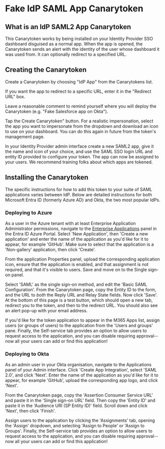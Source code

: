 # Fake IdP SAML App Canarytoken

## What is an IdP SAML2 App Canarytoken

This Canarytoken works by being installed on your Identity Provider SSO dashboard disguised as a normal app. When the app is opened, the Canarytoken sends an alert with the identity of the user whose dashboard it was used from. It can optionally redirect to a specified URL.

## Creating the Canarytoken

Create a Canarytoken by choosing "IdP App" from the Canarytokens list.

If you want the app to redirect to a specific URL, enter it in the "Redirect URL" box.

Leave a reasonable comment to remind yourself where you will deploy the Canarytoken (e.g. "Fake Salesforce app on Okta").

Tap the Create Canarytoken" button. For a realistic impersonation, select the app you want to impersonate from the dropdown and download an icon to use on your dashboard. You can do this again in future from the token's management page.

In your Identity Provider admin interface create a new SAML2 app, give it the name and icon of your choice, and use the SAML SSO login URL and entity ID provided to configure your token. The app can now be assigned to your users. We recommend training folks about which apps are tokened.

## Installing the Canarytoken

The specific instructions for how to add this token to your suite of SAML applications varies between IdP. Below are detailed instructions for both Microsoft Entra ID (formerly Azure AD) and Okta, the two most popular IdPs.

### Deploying to Azure

As a user in the Azure tenant with at least Enterprise Application Administrator permissions, navigate to the [Enterprise Applications](https://portal.azure.com/#view/Microsoft_AAD_IAM/StartboardApplicationsMenuBlade/~/AppAppsPreview/menuId~/null) panel in the Entra ID Azure Portal. 
Select 'New Application', then 'Create a new application' and enter the name of the application as you'd like for it to appear, for example 'GitHub'. Make sure to select that the application is a 'Non-gallery' application, then click 'Create'.

From the application Properties panel, upload the corresponding application icon, ensure that the application is enabled, and that assignment is not required, and that it's visible to users. Save and move on to the Single sign-on panel.

Select 'SAML' as the single sign-on method, and edit the 'Basic SAML Configuration'. From the Canarytoken page, copy the Entity ID to the form, and the URL to *both* the Reply URL and Relay State fields. Now click 'Save'. At the bottom of this page is a test button, which should open a new tab, redirect you to the token, and then to the redirect URL. You should also see an alert pop-up with your email address.

If you'd like for the token application to appear in the M365 Apps list, assign users (or groups of users) to the application from the 'Users and groups' pane. Finally, the Self-service tab provides an option to allow users to request access to the application, and you can disable requiring approval--now all your users can add or find this application!

### Deploying to Okta
As an admin user in your Okta organisation, navigate to the Applications panel of your Admin interface. Click 'Create App Integration', select 'SAML 2.0', and click 'Next'. Enter the name of the application as you'd like for it to appear, for example 'GitHub', upload the corresponding app logo, and click 'Next'.

From the Canarytoken page, copy the 'Assertion Consumer Service URL' and paste it in the 'Single sign-on URL' field. Then copy the 'Entity ID' and paste it in the 'Audience URI (SP Entity ID)' field. Scroll down and click 'Next', then click 'Finish'. 

Assign users to the application by clicking the 'Assignments' tab, opening the 'Assign' dropdown, and selecting 'Assign to People' or 'Assign to Groups'. Finally, the Self-service tab provides an option to allow users to request access to the application, and you can disable requiring approval--now all your users can add or find this application!
